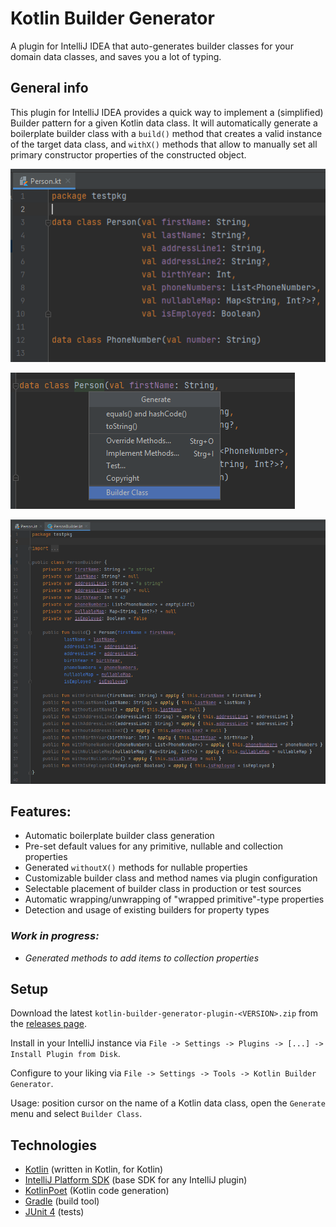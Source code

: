 # Kotlin Builder Generator

A plugin for IntelliJ IDEA that auto-generates builder classes for your domain data classes, and saves you a lot of typing.

## General info

This plugin for IntelliJ IDEA provides a quick way to implement a (simplified) Builder pattern for a given Kotlin data class. It will automatically generate a boilerplate builder class with a `build()` method that creates a valid instance of the target data class, and `withX()` methods that allow to manually set all primary constructor properties of the constructed object.

![screenshot of a "Person" Kotlin data class](assets/readme-test-class.png)

![screenshot of the "Generate" menu with "Builder Class" option](assets/readme-menu.png)

![screenshot of the generated "PersonBuilder" builder class](assets/readme-builder.png)

## Features:

- Automatic boilerplate builder class generation
- Pre-set default values for any primitive, nullable and collection properties
- Generated `withoutX()` methods for nullable properties
- Customizable builder class and method names via plugin configuration
- Selectable placement of builder class in production or test sources
- Automatic wrapping/unwrapping of "wrapped primitive"-type properties
- Detection and usage of existing builders for property types

### *Work in progress:*

- *Generated methods to add items to collection properties*

## Setup

Download the latest `kotlin-builder-generator-plugin-<VERSION>.zip` from the [releases page](https://github.com/MaibornWolff/intellij-kotlin-builder-plugin/releases/). 

Install in your IntelliJ instance via `File -> Settings -> Plugins -> [...] -> Install Plugin from Disk`.

Configure to your liking via `File -> Settings -> Tools -> Kotlin Builder Generator`.

Usage: position cursor on the name of a Kotlin data class, open the `Generate` menu and select `Builder Class`.

## Technologies

- [Kotlin](https://kotlinlang.org/) (written in Kotlin, for Kotlin)
- [IntelliJ Platform SDK](https://plugins.jetbrains.com/docs/intellij/welcome.html) (base SDK for any IntelliJ plugin)
- [KotlinPoet](https://square.github.io/kotlinpoet/) (Kotlin code generation)
- [Gradle](https://gradle.org/) (build tool) 
- [JUnit 4](https://junit.org/junit4/) (tests)